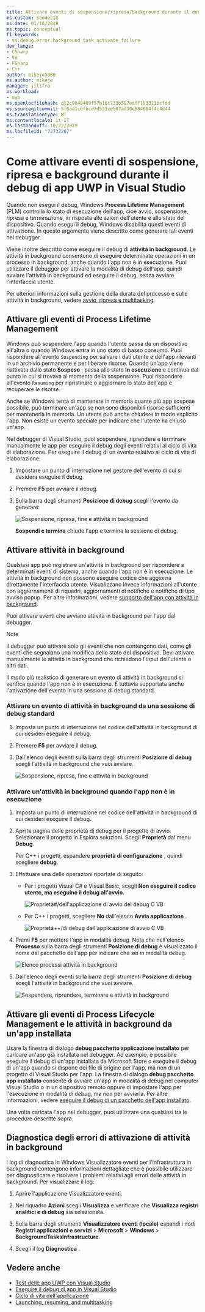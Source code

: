 ```yaml
---
title: Attivare eventi di sospensione/ripresa/background durante il debug di UWP
ms.custom: seodec18
ms.date: 01/16/2018
ms.topic: conceptual
f1_keywords:
- vs.debug.error.background_task_activate_failure
dev_langs:
- CSharp
- VB
- FSharp
- C++
author: mikejo5000
ms.author: mikejo
manager: jillfra
ms.workload:
- uwp
ms.openlocfilehash: d12c9848409f57b16c733b587edff193311bcfdd
ms.sourcegitcommit: 5f6ad1cefbcd3d531ce587ad30e684684f4c4d44
ms.translationtype: MT
ms.contentlocale: it-IT
ms.lasthandoff: 10/22/2019
ms.locfileid: "72732267"
---
```

# <a name="how-to-trigger-suspend-resume-and-background-events-while-debugging-uwp-apps-in-visual-studio"></a>Come attivare eventi di sospensione, ripresa e background durante il debug di app UWP in Visual Studio

Quando non esegui il debug, Windows **Process Lifetime Management** (PLM) controlla lo stato di esecuzione dell'app, cioè avvio, sospensione, ripresa e terminazione, in risposta alle azioni dell'utente e allo stato del dispositivo. Quando esegui il debug, Windows disabilita questi eventi di attivazione. In questo argomento viene descritto come generare tali eventi nel debugger.

Viene inoltre descritto come eseguire il debug di **attività in background**. Le attività in background consentono di eseguire determinate operazioni in un processo in background, anche quando l'app non è in esecuzione. Puoi utilizzare il debugger per attivare la modalità di debug dell'app, quindi avviare l'attività in background ed eseguire il debug, senza avviare l'interfaccia utente.

Per ulteriori informazioni sulla gestione della durata del processo e sulle attività in background, vedere [avvio, ripresa e multitasking](/windows/uwp/launch-resume/index).

## <a name="BKMK_Trigger_Process_Lifecycle_Management_events"></a> Attivare gli eventi di Process Lifetime Management
 Windows può sospendere l'app quando l'utente passa da un dispositivo all'altra o quando Windows entra in uno stato di basso consumo. Puoi rispondere all'evento `Suspending` per salvare i dati utente e dell'app rilevanti in un archivio permanente e per liberare risorse. Quando un'app viene riattivata dallo stato **Sospeso** , passa allo stato **In esecuzione** e continua dal punto in cui si trovava al momento della sospensione. Puoi rispondere all'evento `Resuming` per ripristinare o aggiornare lo stato dell'app e recuperare le risorse.

 Anche se Windows tenta di mantenere in memoria quante più app sospese possibile, può terminare un'app se non sono disponibili risorse sufficienti per mantenerla in memoria. Un utente può anche chiudere in modo esplicito l'app. Non esiste un evento speciale per indicare che l'utente ha chiuso un'app.

 Nel debugger di Visual Studio, puoi sospendere, riprendere e terminare manualmente le app per eseguire il debug degli eventi relativi al ciclo di vita di elaborazione. Per eseguire il debug di un evento relativo al ciclo di vita di elaborazione:

1. Impostare un punto di interruzione nel gestore dell'evento di cui si desidera eseguire il debug.

2. Premere **F5** per avviare il debug.

3. Sulla barra degli strumenti **Posizione di debug** scegli l'evento da generare:

     ![Sospensione, ripresa, fine e attività in background](../debugger/media/dbg_suspendresumebackground.png)

     **Sospendi e termina** chiude l'app e termina la sessione di debug.

## <a name="BKMK_Trigger_background_tasks"></a> Attivare attività in background
 Qualsiasi app può registrare un'attività in background per rispondere a determinati eventi di sistema, anche quando l'app non è in esecuzione. Le attività in background non possono eseguire codice che aggiorna direttamente l'interfaccia utente. Visualizzano invece informazioni all'utente con aggiornamenti di riquadri, aggiornamenti di notifiche e notifiche di tipo avviso popup. Per altre informazioni, vedere [supporto dell'app con attività in background](https://msdn.microsoft.com/library/4c7bb148-eb1f-4640-865e-41f627a46e8e).

 Puoi attivare eventi che avviano attività in background per l'app dal debugger.

> [!NOTE]
> Il debugger può attivare solo gli eventi che non contengono dati, come gli eventi che segnalano una modifica dello stato del dispositivo. Devi attivare manualmente le attività in background che richiedono l'input dell'utente o altri dati.

 Il modo più realistico di generare un evento di attività in background si verifica quando l'app non è in esecuzione. È tuttavia supportata anche l'attivazione dell'evento in una sessione di debug standard.

### <a name="BKMK_Trigger_a_background_task_event_from_a_standard_debug_session"></a> Attivare un evento di attività in background da una sessione di debug standard

1. Imposta un punto di interruzione nel codice dell'attività in background di cui desideri eseguire il debug.

2. Premere **F5** per avviare il debug.

3. Dall'elenco degli eventi sulla barra degli strumenti **Posizione di debug** scegli l'attività in background che vuoi avviare.

     ![Sospensione, ripresa, fine e attività in background](../debugger/media/dbg_suspendresumebackground.png)

### <a name="BKMK_Trigger_a_background_task_when_the_app_is_not_running"></a> Attivare un'attività in background quando l'app non è in esecuzione

1. Imposta un punto di interruzione nel codice dell'attività in background di cui desideri eseguire il debug.

2. Apri la pagina delle proprietà di debug per il progetto di avvio. Selezionare il progetto in Esplora soluzioni. Scegli **Proprietà** dal menu **Debug**.

     Per C++ i progetti, espandere **proprietà di configurazione** , quindi scegliere **debug**.

3. Effettuare una delle operazioni riportate di seguito:

    - Per i progetti Visual C# e Visual Basic, scegli **Non eseguire il codice utente, ma eseguine il debug all'avvio**.

         ![Proprietà&#35;&#47;dell'applicazione di avvio del debug C VB](../debugger/media/dbg_csvb_dontlaunchapp.png "DBG_CsVb_DontLaunchApp")

    - Per C++ i progetti, scegliere **No** dall'elenco **Avvia applicazione** .

         ![Proprietà&#43;&#43;&#47;di debug dell'applicazione di avvio C VB](../debugger/media/dbg_cppjs_dontlaunchapp.png "DBG_CppJs_DontLaunchApp")

4. Premi **F5** per mettere l'app in modalità debug. Nota che nell'elenco **Processo** sulla barra degli strumenti **Posizione di debug** è visualizzato il nome del pacchetto dell'app per indicare che sei in modalità debug.

     ![Elenco processi attività in background](../debugger/media/dbg_backgroundtask_processlist.png "DBG_BackgroundTask_ProcessList")

5. Dall'elenco degli eventi sulla barra degli strumenti **Posizione di debug** scegli l'attività in background che vuoi avviare.

     ![Sospendere, riprendere, terminare e attività in background](../debugger/media/dbg_suspendresumebackground.png "DBG_SuspendResumeBackground")

## <a name="BKMK_Trigger_Process_Lifetime_Management_events_and_background_tasks_from_an_installed_app"></a> Attivare gli eventi di Process Lifecycle Management e le attività in background da un'app installata
 Usare la finestra di dialogo **debug pacchetto applicazione installato** per caricare un'app già installata nel debugger. Ad esempio, è possibile eseguire il debug di un'app installata da Microsoft Store o eseguire il debug di un'app quando si dispone dei file di origine per l'app, ma non di un progetto di Visual Studio per l'app. La finestra di dialogo **debug pacchetto app installato** consente di avviare un'app in modalità di debug nel computer Visual Studio o in un dispositivo remoto oppure di impostare l'app per l'esecuzione in modalità di debug, ma non per avviarla. Per altre informazioni, vedere [eseguire il debug di un pacchetto dell'app installato](../debugger/debug-installed-app-package.md).

 Una volta caricata l'app nel debugger, puoi utilizzare una qualsiasi tra le procedure descritte sopra.

## <a name="BKMK_Diagnosing_background_task_activation_errors"></a> Diagnostica degli errori di attivazione di attività in background
 I log di diagnostica in Windows Visualizzatore eventi per l'infrastruttura in background contengono informazioni dettagliate che è possibile utilizzare per diagnosticare e risolvere i problemi relativi agli errori delle attività in background. Per visualizzare il log:

1. Aprire l'applicazione Visualizzatore eventi.

2. Nel riquadro **Azioni** scegli **Visualizza** e verificare che **Visualizza registri analitici e di debug** sia selezionata.

3. Sulla barra degli strumenti **Visualizzatore eventi (locale)** espandi i nodi **Registri applicazioni e servizi** > **Microsoft** > **Windows** > **BackgroundTasksInfrastructure**.

4. Scegli il log **Diagnostica** .

## <a name="see-also"></a>Vedere anche
- [Test delle app UWP con Visual Studio](../test/testing-store-apps-with-visual-studio.md)
- [Eseguire il debug di app in Visual Studio](/visualstudio/debugger/debugging-windows-store-and-windows-universal-apps)
- [Ciclo di vita dell'applicazione](/windows/uwp/launch-resume/app-lifecycle)
- [Launching, resuming, and multitasking](/windows/uwp/launch-resume/index)
